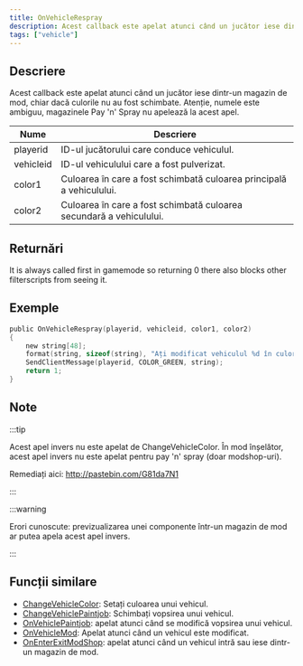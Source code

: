 ```yaml
---
title: OnVehicleRespray
description: Acest callback este apelat atunci când un jucător iese dintr-un magazin de mod, chiar dacă culorile nu au fost schimbate.
tags: ["vehicle"]
---
```


## Descriere

Acest callback este apelat atunci când un jucător iese dintr-un magazin de mod, chiar dacă culorile nu au fost schimbate. Atenție, numele este ambiguu, magazinele Pay 'n' Spray nu apelează la acest apel.

| Nume      | Descriere                                                    |
| --------- | ------------------------------------------------------------ |
| playerid  | ID-ul jucătorului care conduce vehiculul.                    |
| vehicleid | ID-ul vehiculului care a fost pulverizat.                    |
| color1    | Culoarea în care a fost schimbată culoarea principală a vehiculului.   |
| color2    | Culoarea în care a fost schimbată culoarea secundară a vehiculului.    |

## Returnări

It is always called first in gamemode so returning 0 there also blocks other filterscripts from seeing it.

## Exemple

```c
public OnVehicleRespray(playerid, vehicleid, color1, color2)
{
    new string[48];
    format(string, sizeof(string), "Ați modificat vehiculul %d în culorile %d și %d!", vehicleid, color1, color2);
    SendClientMessage(playerid, COLOR_GREEN, string);
    return 1;
}
```

## Note

:::tip

Acest apel invers nu este apelat de ChangeVehicleColor. În mod înșelător, acest apel invers nu este apelat pentru pay 'n' spray (doar modshop-uri).

Remediați aici: http://pastebin.com/G81da7N1

:::

:::warning

Erori cunoscute: previzualizarea unei componente într-un magazin de mod ar putea apela acest apel invers.

:::

## Funcții similare

- [ChangeVehicleColor](../functions/ChangeVehicleColor): Setați culoarea unui vehicul.
- [ChangeVehiclePaintjob](../functions/ChangeVehiclePaintjob): Schimbați vopsirea unui vehicul.
- [OnVehiclePaintjob](OnVehiclePaintjob): apelat atunci când se modifică vopsirea unui vehicul.
- [OnVehicleMod](OnVehicleMod): Apelat atunci când un vehicul este modificat.
- [OnEnterExitModShop](OnEnterExitModShop): apelat atunci când un vehicul intră sau iese dintr-un magazin de mod.